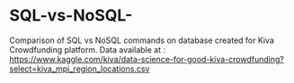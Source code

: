 # SQL-vs-NoSQL-
Comparison of SQL vs NoSQL commands on database created for Kiva Crowdfunding platform.
Data available at : https://www.kaggle.com/kiva/data-science-for-good-kiva-crowdfunding?select=kiva_mpi_region_locations.csv
